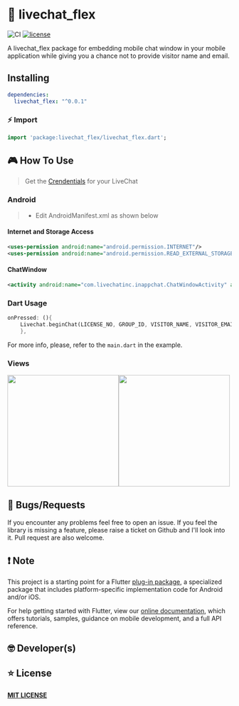 # 💬 livechat_flex

![CI](https://github.com/zfx-com/livechat_flex/workflows/CI/badge.svg?style=flat-square)
[![license](https://img.shields.io/badge/license-MIT-success.svg?style=flat-square)](https://github.com/zfx-com/livechat_flex/blob/master/LICENSE)

A livechat_flex package for embedding mobile chat window in your mobile application while giving you a chance not to provide visitor name and email.

## Installing

```yaml
dependencies:
  livechat_flex: "^0.0.1"
```

### ⚡️ Import

```dart
import 'package:livechat_flex/livechat_flex.dart';
```

## 🎮 How To Use

> Get the [Crendentials](https://www.livechat.com) for your LiveChat 

### Android
>- Edit AndroidManifest.xml as shown below

#### Internet and Storage Access
```xml
<uses-permission android:name="android.permission.INTERNET"/>
<uses-permission android:name="android.permission.READ_EXTERNAL_STORAGE" />
```

#### ChatWindow
```xml
<activity android:name="com.livechatinc.inappchat.ChatWindowActivity" android:configChanges="orientation|screenSize" />
```

### Dart Usage

```dart
onPressed: (){
    Livechat.beginChat(LICENSE_NO, GROUP_ID, VISITOR_NAME, VISITOR_EMAIL);
    },
```

For more info, please, refer to the `main.dart` in the example.

### Views

<img src="https://github.com/zfx-com/livechat_flex/raw/master/assets/1.png" width="250"><img src="https://github.com/zfx-com/livechat_flex/raw/master/assets/2.png" width="250">

## 🐛 Bugs/Requests

If you encounter any problems feel free to open an issue. If you feel the library is
missing a feature, please raise a ticket on Github and I'll look into it.
Pull request are also welcome.

## ❗️ Note

This project is a starting point for a Flutter
[plug-in package](https://flutter.dev/developing-packages/),
a specialized package that includes platform-specific implementation code for
Android and/or iOS.

For help getting started with Flutter, view our 
[online documentation](https://flutter.dev/docs), which offers tutorials, 
samples, guidance on mobile development, and a full API reference.

## 🤓 Developer(s)


## ⭐️ License

#### <a href="https://github.com/zfx-com/livechat_flex/blob/master/LICENSE">MIT LICENSE</a>